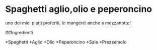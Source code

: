 # Spaghetti aglio,olio e peperoncino
uno dei miei piatti preferiti, lo mangerei anche a mezzanotte!

##Ingredienti

*Spaghetti
*Aglio
*Olio
*Peperoncino
*Sale
*Prezzemolo
